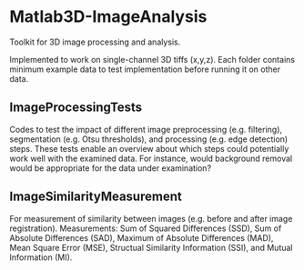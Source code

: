 # Matlab3D-ImageAnalysis
Toolkit for 3D image processing and analysis.

Implemented to work on single-channel 3D tiffs (x,y,z). Each folder contains minimum example data to test implementation before running it on other data.

## ImageProcessingTests
Codes to test the impact of different image preprocessing (e.g. filtering), segmentation (e.g. Otsu thresholds), and processing (e.g. edge detection) steps. These tests enable an overview about which steps could potentially work well with the examined data. 
For instance, would background removal would be appropriate for the data under examination?

## ImageSimilarityMeasurement
For measurement of similarity between images (e.g. before and after image registration). 
Measurements: Sum of Squared Differences (SSD), Sum of Absolute Differences (SAD), Maximum of Absolute Differences (MAD), Mean Square Error (MSE), Structual Similarity Information (SSI), and Mutual Information (MI). 


